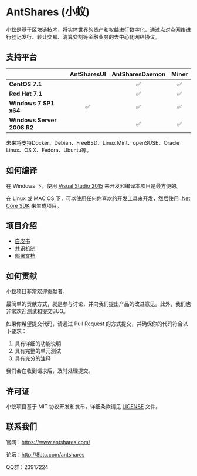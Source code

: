 AntShares (小蚁)
================

小蚁是基于区块链技术，将实体世界的资产和权益进行数字化，通过点对点网络进行登记发行、转让交易、清算交割等金融业务的去中心化网络协议。

支持平台
--------

|   | AntSharesUI | AntSharesDaemon | Miner |
|---|:-----------:|:---------------:|:-----:|
|**CentOS 7.1**| |:white_check_mark:|:white_check_mark:|
|**Red Hat 7.1**| |:white_check_mark:|:white_check_mark:|
|**Windows 7 SP1 x64**|:white_check_mark:|:white_check_mark:|:white_check_mark:|
|**Windows Server 2008 R2**| |:white_check_mark:|:white_check_mark:|
未来将支持Docker、Debian、FreeBSD、Linux Mint、openSUSE、Oracle Linux、OS X、Fedora、Ubuntu等。

如何编译
--------

在 Windows 下，使用 [Visual Studio 2015](https://www.visualstudio.com/products/visual-studio-community-vs) 来开发和编译本项目是最方便的。

在 Linux 或 MAC OS 下，可以使用任何你喜欢的开发工具来开发，然后使用 [.Net Core SDK](http://dotnet.github.io/getting-started/) 来生成项目。

项目介绍
--------

+ [白皮书](http://t.cn/Ry4MgXn)
+ [共识机制](http://www.onchain.com/paper/66c6773b.pdf)
+ [部署文档](https://github.com/AntShares/AntShares/wiki/%E9%83%A8%E7%BD%B2%E8%AE%B0%E8%B4%A6%E8%8A%82%E7%82%B9)

如何贡献
--------

小蚁项目非常欢迎贡献者。

最简单的贡献方式，就是参与讨论，并向我们提出产品的改进意见。此外，我们也非常欢迎测试和提交BUG。

如果你希望提交代码，请通过 Pull Request 的方式提交，并确保你的代码符合以下要求：

1. 具有详细的功能说明
1. 具有完整的单元测试
1. 具有充分的注释

我们会在收到请求后，及时处理提交。

许可证
------

小蚁项目基于 MIT 协议开发和发布，详细条款请见 [LICENSE](https://github.com/AntShares/AntShares/blob/master/LICENSE) 文件。

联系我们
------------

官网：https://www.antshares.com/

论坛：http://8btc.com/antshares

QQ群：23917224
